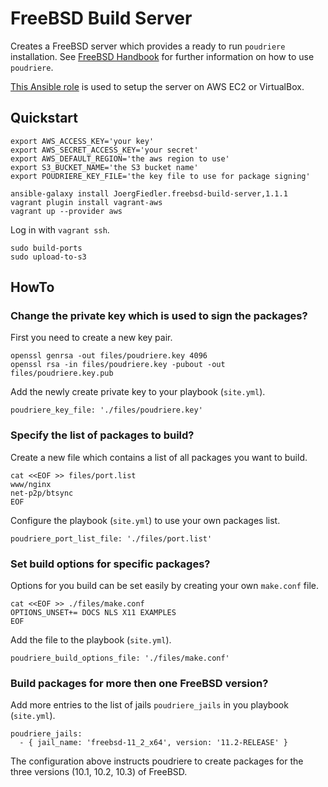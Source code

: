 # FreeBSD Build Server

Creates a FreeBSD server which provides a ready to run `poudriere` installation. See [FreeBSD Handbook](https://www.freebsd.org/doc/handbook/ports-poudriere.html) for further information on how to use `poudriere`.

[This Ansible role](https://github.com/JoergFiedler/freebsd-build-server) is used to setup the server on AWS EC2 or VirtualBox.

## Quickstart

    export AWS_ACCESS_KEY='your key'
    export AWS_SECRET_ACCESS_KEY='your secret'
    export AWS_DEFAULT_REGION='the aws region to use'
    export S3_BUCKET_NAME='the S3 bucket name'
    export POUDRIERE_KEY_FILE='the key file to use for package signing'

    ansible-galaxy install JoergFiedler.freebsd-build-server,1.1.1
    vagrant plugin install vagrant-aws
    vagrant up --provider aws

Log in with `vagrant ssh`.

    sudo build-ports
    sudo upload-to-s3

## HowTo

### Change the private key which is used to sign the packages?

First you need to create a new key pair.

    openssl genrsa -out files/poudriere.key 4096
    openssl rsa -in files/poudriere.key -pubout -out files/poudriere.key.pub

Add the newly create private key to your playbook (`site.yml`).

    poudriere_key_file: './files/poudriere.key'

### Specify the list of packages to build?

Create a new file which contains a list of all packages you want to build.

    cat <<EOF >> files/port.list
    www/nginx
    net-p2p/btsync
    EOF

Configure the playbook (`site.yml`) to use your own packages list.

    poudriere_port_list_file: './files/port.list'

### Set build options for specific packages?

Options for you build can be set easily by creating your own `make.conf` file.

    cat <<EOF >> ./files/make.conf
    OPTIONS_UNSET+= DOCS NLS X11 EXAMPLES
    EOF

Add the file to the playbook (`site.yml`).

    poudriere_build_options_file: './files/make.conf'

### Build packages for more then one FreeBSD version?

Add more entries to the list of jails `poudriere_jails` in you playbook (`site.yml`).

    poudriere_jails:
      - { jail_name: 'freebsd-11_2_x64', version: '11.2-RELEASE' }

The configuration above instructs poudriere to create packages for the three versions (10.1, 10.2, 10.3) of FreeBSD.
